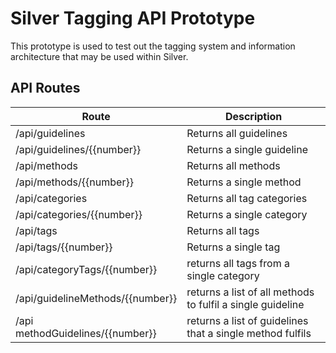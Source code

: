 # Silver Tagging API Prototype

This prototype is used to test out the tagging system and information architecture that may be used within Silver.

## API Routes
| Route | Description |
|------|------|
| /api/guidelines | Returns all guidelines |
| /api/guidelines/{{number}} | Returns a single guideline |
| /api/methods | Returns all methods |
| /api/methods/{{number}} | Returns a single method |
| /api/categories | Returns all tag categories |
| /api/categories/{{number}} | Returns a single category |
| /api/tags | Returns all tags |
| /api/tags/{{number}} | Returns a single tag |
| /api/categoryTags/{{number}} | returns all tags from a single category
| /api/guidelineMethods/{{number}} | returns a list of all methods to fulfil a single guideline
| /api methodGuidelines/{{number}} | returns a list of guidelines that a single method fulfils
